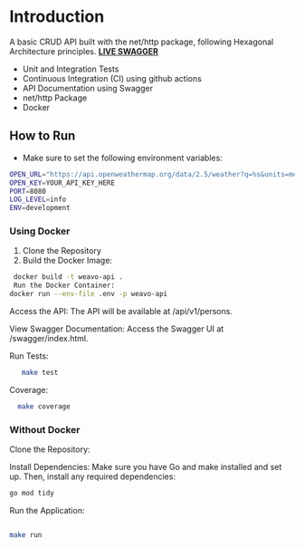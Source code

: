 # Introduction

A basic CRUD API built with the net/http package, following Hexagonal Architecture principles.
[**LIVE SWAGGER**](https://weavo.onrender.com/api/swagger/index.html)

- Unit and Integration Tests
- Continuous Integration (CI) using github actions
- API Documentation using Swagger
- net/http Package
- Docker

## How to Run

- Make sure to set the following environment variables:

```sh
OPEN_URL="https://api.openweathermap.org/data/2.5/weather?q=%s&units=metric&appid=%s"
OPEN_KEY=YOUR_API_KEY_HERE
PORT=8080
LOG_LEVEL=info
ENV=development
```

### Using Docker

1. Clone the Repository
2. Build the Docker Image:

```sh
 docker build -t weavo-api .
 Run the Docker Container:
docker run --env-file .env -p weavo-api
```

Access the API:
The API will be available at /api/v1/persons.

View Swagger Documentation:
Access the Swagger UI at /swagger/index.html.

Run Tests:

 ```sh
    make test
 ```

Coverage:

 ```sh
   make coverage 
 ```

### Without Docker

Clone the Repository:

Install Dependencies: Make sure you have Go and make installed and set up. Then, install any required dependencies:

```sh
go mod tidy

```

Run the Application:

```sh

make run

```
